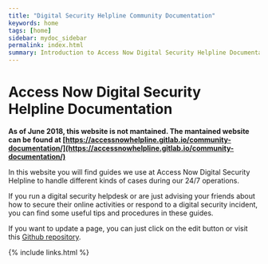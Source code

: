 ```yaml
---
title: "Digital Security Helpline Community Documentation"
keywords: home
tags: [home]
sidebar: mydoc_sidebar
permalink: index.html
summary: Introduction to Access Now Digital Security Helpline Documentation
---
```



# Access Now Digital Security Helpline Documentation

**As of June 2018, this website is not mantained. The mantained website can be found at [https://accessnowhelpline.gitlab.io/community-documentation/](https://accessnowhelpline.gitlab.io/community-documentation/)**

In this website you will find guides we use at Access Now Digital Security 
Helpline to handle different kinds of cases during our 24/7 operations.

If you run a digital security helpdesk or are just advising your friends about how to secure their online activities or respond to a digital security incident, you can find some useful tips and procedures in these guides.

If you want to update a page, you can just click on the edit button or visit this [Github repository](https://github.com/AccessNow/community-documentation).

{% include links.html %}


